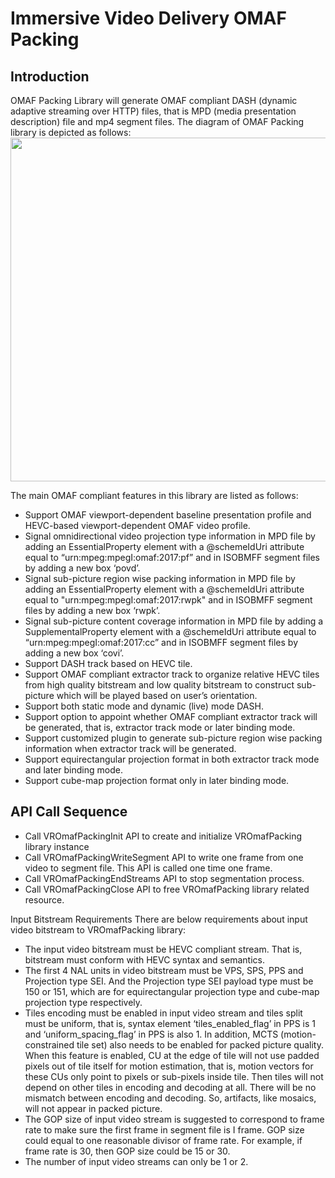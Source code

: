 # Immersive Video Delivery OMAF Packing

## Introduction
OMAF Packing Library will generate OMAF compliant DASH (dynamic adaptive streaming over HTTP) files, that is MPD (media presentation description) file and mp4 segment files.
The diagram of OMAF Packing library is depicted as follows:
<IMG src="img/OMAF_Compliant_Video_Delivery_Packing.png" height="550">

The main OMAF compliant features in this library are listed as follows:
- Support OMAF viewport-dependent baseline presentation profile and HEVC-based viewport-dependent OMAF video profile.
- Signal omnidirectional video projection type information in MPD file by adding an EssentialProperty element with a @schemeIdUri attribute equal to “urn:mpeg:mpegI:omaf:2017:pf” and in ISOBMFF segment files by adding a new box ‘povd’.
- Signal sub-picture region wise packing information in MPD file by adding an EssentialProperty element with a @schemeIdUri attribute equal to "urn:mpeg:mpegI:omaf:2017:rwpk" and in ISOBMFF segment files by adding a new box ‘rwpk’.
- Signal sub-picture content coverage information in MPD file by adding a SupplementalProperty element with a @schemeIdUri attribute equal to “urn:mpeg:mpegI:omaf:2017:cc” and in ISOBMFF segment files by adding a new box ‘covi’.
- Support DASH track based on HEVC tile.
- Support OMAF compliant extractor track to organize relative HEVC tiles from high quality bitstream and low quality bitstream to construct sub-picture which will be played based on user’s orientation. 
- Support both static mode and dynamic (live) mode DASH.
- Support option to appoint whether OMAF compliant extractor track will be generated, that is, extractor track mode or later binding mode.
- Support customized plugin to generate sub-picture region wise packing information when extractor track will be generated.
- Support equirectangular projection format in both extractor track mode and later binding mode.
- Support cube-map projection format only in later binding mode.

## API Call Sequence
- Call VROmafPackingInit API to create and initialize VROmafPacking library instance
- Call VROmafPackingWriteSegment API to write one frame from one video to segment file. This API is called one time one frame.
- Call VROmafPackingEndStreams API to stop segmentation process.
- Call VROmafPackingClose API to free VROmafPacking library related resource.

Input Bitstream Requirements
There are below requirements about input video bitstream to VROmafPacking library:
- The input video bitstream must be HEVC compliant stream. That is, bitstream must conform with HEVC syntax and semantics.
- The first 4 NAL units in video bitstream must be VPS, SPS, PPS and Projection type SEI. And the Projection type SEI payload type must be 150 or 151, which are for equirectangular projection type and cube-map projection type respectively.
- Tiles encoding must be enabled in input video stream and tiles split must be uniform, that is, syntax element ‘tiles_enabled_flag’ in PPS is 1 and ‘uniform_spacing_flag’ in PPS is also 1. In addition, MCTS (motion-constrained tile set) also needs to be enabled for packed picture quality. When this feature is enabled, CU at the edge of tile will not use padded pixels out of tile itself for motion estimation, that is, motion vectors for these CUs only point to pixels or sub-pixels inside tile. Then tiles will not depend on other tiles in encoding and decoding at all. There will be no mismatch between encoding and decoding. So, artifacts, like mosaics, will not appear in packed picture. 
- The GOP size of input video stream is suggested to correspond to frame rate to make sure the first frame in segment file is I frame. GOP size could equal to one reasonable divisor of frame rate. For example, if frame rate is 30, then GOP size could be 15 or 30.
- The number of input video streams can only be 1 or 2.
